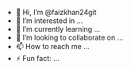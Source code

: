 - 👋 Hi, I’m @faizkhan24git
- 👀 I’m interested in ...
- 🌱 I’m currently learning ...
- 💞️ I’m looking to collaborate on ...
- 📫 How to reach me ...
- ⚡ Fun fact: ...

<!---
faizkhan24git/faizkhan24git is a ✨ special ✨ repository because its `README.md` (this file) appears on your GitHub profile.
You can click the Preview link to take a look at your changes.
--->
